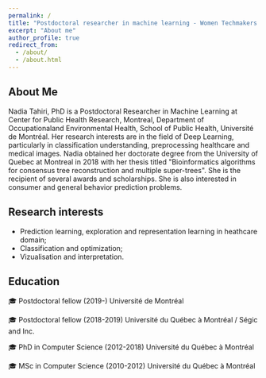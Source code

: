 ```yaml
---
permalink: /
title: "Postdoctoral researcher in machine learning - Women Techmakers Ambassador & Google Dev Group Lead"
excerpt: "About me"
author_profile: true
redirect_from: 
  - /about/
  - /about.html
---
```


About Me
---

Nadia Tahiri, PhD is a Postdoctoral Researcher in Machine Learning at Center for Public Health Research, Montreal, Department of Occupationaland Environmental Health, School of Public Health, Université de Montréal. Her research interests are in the field of Deep Learning, particularly in classification understanding, preprocessing healthcare and medical images. Nadia obtained her doctorate degree from the University of Quebec at Montreal in 2018 with her thesis titled "Bioinformatics algorithms for consensus tree reconstruction and multiple super-trees". She is the recipient of several awards and scholarships. She is also interested in consumer and general behavior prediction problems.

Research interests
---
- Prediction learning, exploration and representation learning in heathcare domain;
- Classification and optimization;
- Vizualisation and interpretation.

Education
---
🎓 Postdoctoral fellow (2019-) Université de Montréal

🎓 Postdoctoral fellow (2018-2019) Université du Québec à Montréal / Ségic and Inc.

🎓 PhD in Computer Science (2012-2018) Université du Québec à Montréal

🎓 MSc in Computer Science (2010-2012) Université du Québec à Montréal
